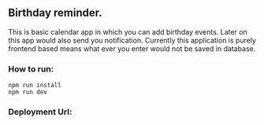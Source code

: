 ## Birthday reminder.
This is basic calendar app in which you can add birthday events. Later on this app would also send you notification. Currently this application is purely frontend based means what ever you enter would not be saved in database.

### How to run:
```
npm run install
npm run dev
```

### Deployment Url:
